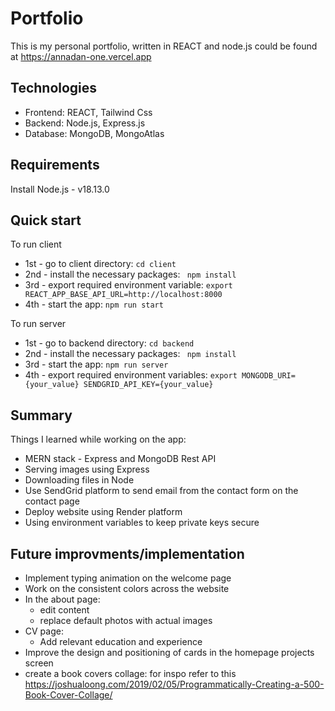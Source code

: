 # Portfolio

This is my personal portfolio, written in REACT and node.js could be found at https://annadan-one.vercel.app

## Technologies

- Frontend: REACT, Tailwind Css
- Backend: Node.js, Express.js
- Database: MongoDB, MongoAtlas

## Requirements

Install Node.js - v18.13.0

## Quick start

To run client

- 1st - go to client directory: `cd client`
- 2nd - install the necessary packages: ` npm install`
- 3rd - export required environment variable: `export REACT_APP_BASE_API_URL=http://localhost:8000`
- 4th - start the app: `npm run start`

To run server

- 1st - go to backend directory: `cd backend`
- 2nd - install the necessary packages: ` npm install`
- 3rd - start the app: `npm run server`
- 4th - export required environment variables: `export MONGODB_URI={your_value} SENDGRID_API_KEY={your_value}`

## Summary

Things I learned while working on the app:

- MERN stack - Express and MongoDB Rest API
- Serving images using Express
- Downloading files in Node
- Use SendGrid platform to send email from the contact form on the contact page
- Deploy website using Render platform
- Using environment variables to keep private keys secure

## Future improvments/implementation

- Implement typing animation on the welcome page
- Work on the consistent colors across the website
- In the about page:
  - edit content
  - replace default photos with actual images
- CV page:
  - Add relevant education and experience
- Improve the design and positioning of cards in the homepage projects screen
- create a book covers collage: for inspo refer to this https://joshualoong.com/2019/02/05/Programmatically-Creating-a-500-Book-Cover-Collage/
